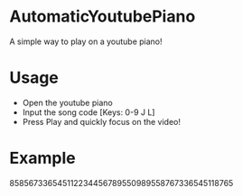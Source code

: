 # AutomaticYoutubePiano
A simple way to play on a youtube piano!

# Usage
* Open the youtube piano
* Input the song code [Keys: 0-9 J L]
* Press Play and quickly focus on the video!

# Example
858567336545112234456789550989558767336545118765
